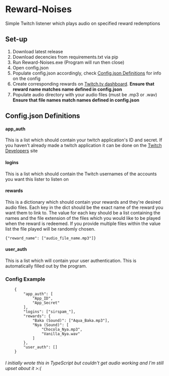 # Reward-Noises

Simple Twitch listener which plays audio on specified reward redemptions

## Set-up

 1. Download latest release
 2. Download decencies from requirements.txt via pip
 3. Run Reward-Noises.exe (Program will run then close)
 4. Open config.json
 5. Populate config.json accordingly, check [Config.json Definitions](#Config.json-Example) for info on the config
 6.  Create corresponding rewards on [Twitch.tv dashboard](https://dashboard.twitch.tv/). **Ensure that reward name matches name defined in config.json**
6. Populate audio directory with your audio files (must be .mp3 or .wav) **Ensure that file names match names defined in config.json**

## Config.json Definitions
#### app_auth
This is a list which should contain your twitch application's ID and secret. If you haven't already made a twitch application it can be done on the [Twitch Developers](https://dev.twitch.tv/console/apps/create) site
#### logins
This is a list which should contain the Twitch usernames of the accounts you want this lister to listen on
#### rewards
This is a dictionary which should contain your rewards and they're desired audio files.
Each key in the dict should be the exact name of the reward you want them to link to. The value for each key should be a list containing the names and the file extension of the files which you would like to be played when the reward is redeemed.
If you provide multiple files within the value list the file played will be randomly chosen.

    {"reward_name": ["audio_file_name.mp3"]}

#### user_auth
This is a list which will contain your user authentication. This is automatically filled out by the program. 
### Config Example
        {
            "app_auth": [
                "App_ID",
                "App_Secret"
            ],
            "logins": ["sirspam_"],
            "rewards": {
                "Baka (Sound)": ["Aqua_Baka.mp3"],
                "Nya (Sound)": [
                    "Chocola_Nya.mp3",
                    "Vanilla_Nya.wav"
                ]
            },
            "user_auth": []
        }
###### *I initially wrote this in TypeScript but couldn't get audio working and I'm still upset about it >:(*